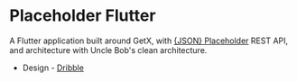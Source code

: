 # Placeholder Flutter

A Flutter application built around GetX, with [{JSON} Placeholder](https://jsonplaceholder.typicode.com/) REST API, and architecture with
Uncle Bob's clean architecture.

* Design - [Dribble](https://dribbble.com/shots/18340567-Sosmad-Social-Media-App)